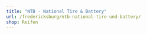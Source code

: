 ```yaml
---
title: "NTB - National Tire & Battery"
url: /fredericksburg/ntb-national-tire-und-battery/
shop: Reifen
---
```

